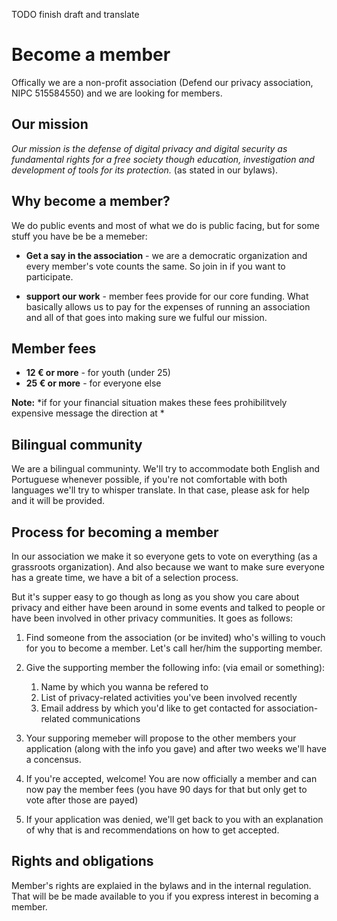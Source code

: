 TODO finish draft and translate

# Become a member

Offically we are a non-profit association (Defend our privacy
association, NIPC 515584550) and we are looking for members.

## Our mission

*Our mission is the defense of digital privacy and digital security as
fundamental rights for a free society though education, investigation
and development of tools for its protection.* (as stated in our bylaws).

## Why become a member?

We do public events and most of what we do is public facing, but for
some stuff you have be be a memeber:

* **Get a say in the association** - we are a democratic organization
  and every member's vote counts the same. So join in if you want to
  participate.

* **support our work** - member fees provide for our core
  funding. What basically allows us to pay for the expenses of running
  an association and all of that goes into making sure we fulful our
  mission.


## Member fees

* **12 € or more** - for youth (under 25)
* **25 € or more** - for everyone else

**Note:** *if for your financial situation makes these fees
prohibilitvely expensive message the direction at *

## Bilingual community

We are a bilingual communinty. We'll try to accommodate both English
and Portuguese whenever possible, if you're not comfortable with both
languages we'll try to whisper translate. In that case, please ask for
help and it will be provided.

## Process for becoming a member

In our association we make it so everyone gets to vote on everything
(as a grassroots organization). And also because we want to make sure
everyone has a greate time, we have a bit of a selection process.

But it's supper easy to go though as long as you show you care about
privacy and either have been around in some events and talked to
people or have been involved in other privacy communities. It goes as
follows:

1. Find someone from the association (or be invited) who's willing to
   vouch for you to become a member. Let's call her/him the supporting
   member.

2. Give the supporting member the following info: (via email or something):
   1. Name by which you wanna be refered to
   2. List of privacy-related activities you've been involved recently
   3. Email address by which you'd like to get contacted for association-related communications
   
3. Your supporing memeber will propose to the other members your
   application (along with the info you gave) and after two weeks
   we'll have a concensus.

4. If you're accepted, welcome! You are now officially a member and
   can now pay the member fees (you have 90 days for that but only get
   to vote after those are payed)

5. If your application was denied, we'll get back to you with an
   explanation of why that is and recommendations on how to get
   accepted.

## Rights and obligations

Member's rights are explaied in the bylaws and in the internal
regulation. That will be be made available to you if you express
interest in becoming a member.

